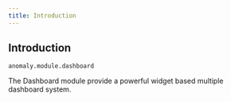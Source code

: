 ```yaml
---
title: Introduction
---
```



## Introduction

`anomaly.module.dashboard`

The Dashboard module provide a powerful widget based multiple dashboard system.